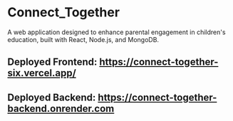 # Connect_Together
A web application designed to enhance parental engagement in children's education, built with React, Node.js, and MongoDB.

## Deployed Frontend: https://connect-together-six.vercel.app/
## Deployed Backend: https://connect-together-backend.onrender.com
